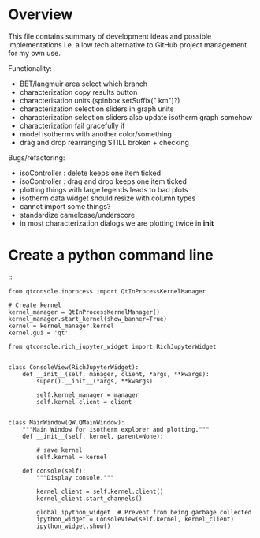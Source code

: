 # Overview

This file contains summary of development ideas and possible implementations
i.e. a low tech alternative to GitHub project management for my own use.

Functionality:
 - BET/langmuir area select which branch
 - characterization copy results button
 - characterisation units (spinbox.setSuffix(" km")?)
 - characterization selection sliders in graph units
 - characterization selection sliders also update isotherm graph somehow
 - characterization fail gracefully if
 - model isotherms with another color/something
 - drag and drop rearranging STILL broken + checking

Bugs/refactoring:
- isoController : delete keeps one item ticked
- isoController : drag and drop keeps one item ticked
- plotting things with large legends leads to bad plots
- isotherm data widget should resize with column types
- cannot import some things?
- standardize camelcase/underscore
- in most characterization dialogs we are plotting twice in __init__

# Create a python command line

::

    from qtconsole.inprocess import QtInProcessKernelManager

    # Create kernel
    kernel_manager = QtInProcessKernelManager()
    kernel_manager.start_kernel(show_banner=True)
    kernel = kernel_manager.kernel
    kernel.gui = 'qt'

    from qtconsole.rich_jupyter_widget import RichJupyterWidget


    class ConsoleView(RichJupyterWidget):
        def __init__(self, manager, client, *args, **kwargs):
            super().__init__(*args, **kwargs)

            self.kernel_manager = manager
            self.kernel_client = client


    class MainWindow(QW.QMainWindow):
        """Main Window for isotherm explorer and plotting."""
        def __init__(self, kernel, parent=None):

            # save kernel
            self.kernel = kernel

        def console(self):
            """Display console."""

            kernel_client = self.kernel.client()
            kernel_client.start_channels()

            global ipython_widget  # Prevent from being garbage collected
            ipython_widget = ConsoleView(self.kernel, kernel_client)
            ipython_widget.show()

